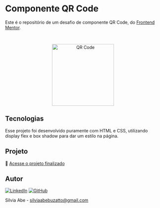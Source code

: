 # Componente QR Code 

Este é o repositório de um desafio de componente QR Code, do [Frontend Mentor](https://www.frontendmentor.io/challenges/qr-code-component-iux_sIO_H).

<br>

<p align="center">
  <img alt="QR Code" src="https://github.com/user-attachments/assets/017e7553-de8c-472a-96bf-be93b5d5599e" width="200">
</p>

## Tecnologias

Esse projeto foi desenvolvido puramente com HTML e CSS, utilizando display flex e box shadow para dar um estilo na página.

## Projeto

🚀 [Acesse o projeto finalizado](https://qr-code-component-bay-three.vercel.app/)

## Autor

[![LinkedIn](https://img.shields.io/badge/-LinkedIn-0077B5?style=for-the-badge&logo=linkedin&logoColor=white)](https://www.linkedin.com/in/silvia-abe) [![GitHub](https://img.shields.io/badge/-GitHub-181717?style=for-the-badge&logo=github&logoColor=white)](https://github.com/silviaabe)  

Silvia Abe - silviaabebuzatto@gmail.com

